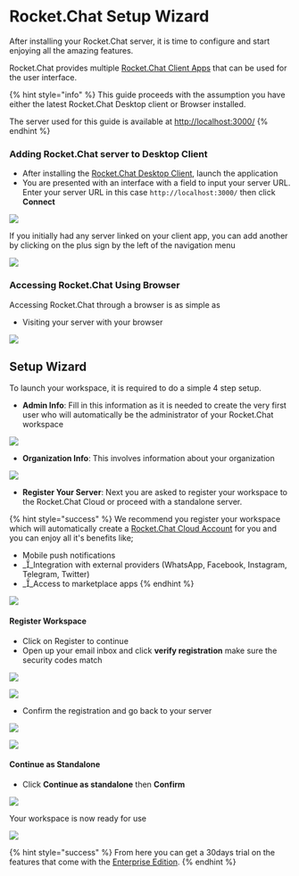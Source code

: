 # Rocket.Chat Setup Wizard

After installing your Rocket.Chat server, it is time to configure and start enjoying all the amazing features.

Rocket.Chat provides multiple  [Rocket.Chat Client Apps](../mobile-and-desktop-apps/) that can be used for the user interface. &#x20;

{% hint style="info" %}
This guide proceeds with the assumption you have either the latest Rocket.Chat Desktop client or Browser installed.

The server used for this guide is available at [http://localhost:3000/](http://localhost:3000)&#x20;
{% endhint %}

### Adding Rocket.Chat server to Desktop Client

* After installing the [Rocket.Chat Desktop Client](../mobile-and-desktop-apps/#desktop-apps), launch the application
* You are presented with an interface with a field to input your server URL. Enter your server URL in this case `http://localhost:3000/` then click **Connect**

![](<../../.gitbook/assets/image (675).png>)

If you initially had any server linked on your client app, you can add another by clicking on the plus sign by the left of the navigation menu

![](<../../.gitbook/assets/image (695).png>)

### Accessing Rocket.Chat Using Browser

Accessing Rocket.Chat through a browser is as simple as

* Visiting your server with your browser

![](<../../.gitbook/assets/image (688).png>)

## Setup Wizard

To launch your workspace, it is required to do a simple 4 step setup.

* **Admin Info**: Fill in this information as it is needed to create the very first user who will automatically be the administrator of your Rocket.Chat workspace

![](<../../.gitbook/assets/image (671).png>)

* **Organization Info**: This involves information about your organization

![](<../../.gitbook/assets/image (672).png>)

* **Register Your Server**: Next you are asked to register your workspace to the Rocket.Chat Cloud or proceed with a standalone server.&#x20;

{% hint style="success" %}
We recommend you register your workspace which will automatically create a [Rocket.Chat Cloud Account](../../rocket.chat-saas/cloud-account/) for you and you can enjoy all it's benefits like;&#x20;

* Mobile push notifications
* __Integration with external providers (WhatsApp, Facebook, Instagram, Telegram, Twitter)
* __Access to marketplace apps
{% endhint %}

![](<../../.gitbook/assets/image (650).png>)

#### Register Workspace

* Click on Register to continue
* Open up your email inbox and click **verify registration** make sure the security codes match

![](<../../.gitbook/assets/image (636).png>)

![](<../../.gitbook/assets/image (645).png>)

* Confirm the registration and go back to your server

![](<../../.gitbook/assets/image (679).png>)

![](<../../.gitbook/assets/image (696).png>)

#### Continue as Standalone

* Click **Continue as standalone** then **Confirm**

![](<../../.gitbook/assets/image (692).png>)

Your workspace is now ready for use

![](<../../.gitbook/assets/image (676).png>)

{% hint style="success" %}
From here you can get a 30days trial on the features that come with the [Enterprise Edition](../../guides/enterprise-edition-trial/).
{% endhint %}
